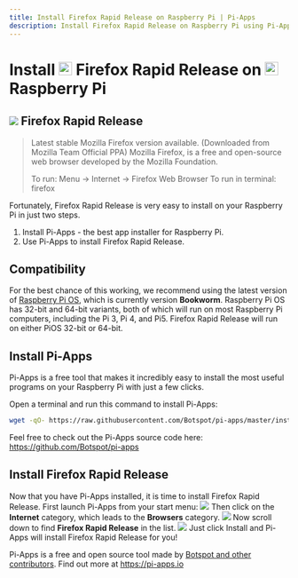 ```yaml
---
title: Install Firefox Rapid Release on Raspberry Pi | Pi-Apps
description: Install Firefox Rapid Release on Raspberry Pi using Pi-Apps
---
```

<div class="simple-install-content content">

# Install <img src="/img/app-icons/Firefox Rapid Release/icon-64.png" height=24> Firefox Rapid Release on <img src=/img/other-icons/raspberrypi-icon.svg height=24> Raspberry Pi

## <img src="/img/app-icons/Firefox Rapid Release/icon-64.png"> Firefox Rapid Release
> Latest stable Mozilla Firefox version available. (Downloaded from Mozilla Team Official PPA)
> Mozilla Firefox, is a free and open-source web browser developed by the Mozilla Foundation.
> 
> To run: Menu -> Internet -> Firefox Web Browser
> To run in terminal: firefox

Fortunately, Firefox Rapid Release is very easy to install on your Raspberry Pi in just two steps.
1. Install Pi-Apps - the best app installer for Raspberry Pi.
2. Use Pi-Apps to install Firefox Rapid Release.
</div>
<div class="simple-install-content content">

## Compatibility
For the best chance of this working, we recommend using the latest version of [Raspberry Pi OS](https://www.raspberrypi.com/software/), which is currently version **Bookworm**.
Raspberry Pi OS has 32-bit and 64-bit variants, both of which will run on most Raspberry Pi computers, including the Pi 3, Pi 4, and Pi5.
Firefox Rapid Release will run on either PiOS 32-bit or 64-bit.
</div>
<div class="simple-install-content content">

## Install Pi-Apps

Pi-Apps is a free tool that makes it incredibly easy to install the most useful programs on your Raspberry Pi with just a few clicks.

Open a terminal and run this command to install Pi-Apps:
```bash
wget -qO- https://raw.githubusercontent.com/Botspot/pi-apps/master/install | bash
```
Feel free to check out the Pi-Apps source code here: https://github.com/Botspot/pi-apps
</div>
<div class="simple-install-content content">

## Install Firefox Rapid Release

Now that you have Pi-Apps installed, it is time to install Firefox Rapid Release.
First launch Pi-Apps from your start menu:
<img src="/img/start-menu.png">
Then click on the <b>Internet</b> category, which leads to the <b>Browsers</b> category.
<img src="/img/category-selections/Browsers.png">
Now scroll down to find <b>Firefox Rapid Release</b> in the list.
<img src="/img/app-icons/Firefox Rapid Release/app-selection.png">
Just click Install and Pi-Apps will install Firefox Rapid Release for you!
</div>
<div class="simple-install-content content">

Pi-Apps is a free and open source tool made by [Botspot and other contributors](/about/#contributors). Find out more at https://pi-apps.io
</div>
